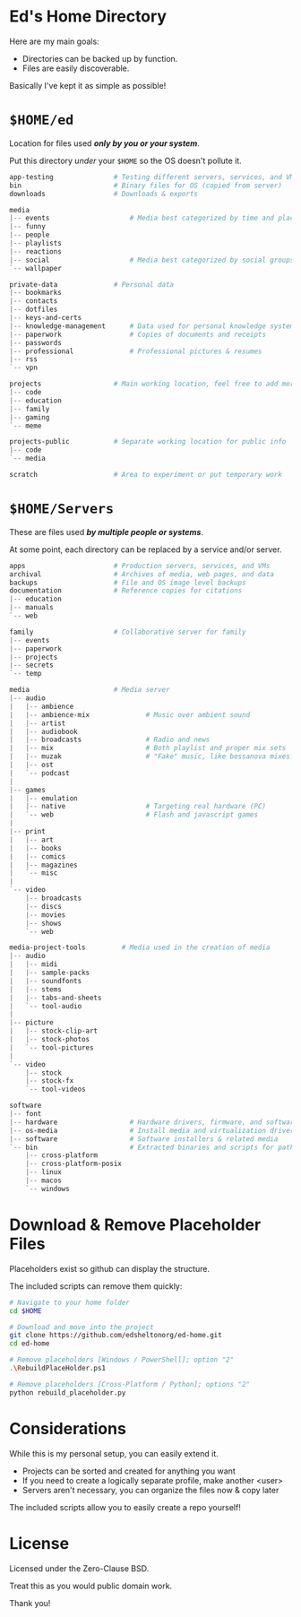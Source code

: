 # Ed's Home Directory

Here are my main goals:

- Directories can be backed up by function.
- Files are easily discoverable.

Basically I've kept it as simple as possible!

# `$HOME/ed`

Location for files used ***only by you or your system***.

Put this directory *under* your `$HOME` so the OS doesn't pollute it.

```powershell
app-testing               # Testing different servers, services, and VMs
bin                       # Binary files for OS (copied from server)
downloads                 # Downloads & exports

media
|-- events                    # Media best categorized by time and place
|-- funny
|-- people
|-- playlists
|-- reactions
|-- social                    # Media best categorized by social groups
`-- wallpaper

private-data              # Personal data
|-- bookmarks
|-- contacts
|-- dotfiles
|-- keys-and-certs
|-- knowledge-management      # Data used for personal knowledge system
|-- paperwork                 # Copies of documents and receipts
|-- passwords
|-- professional              # Professional pictures & resumes
|-- rss
`-- vpn

projects                  # Main working location, feel free to add more
|-- code
|-- education
|-- family
|-- gaming
`-- meme

projects-public           # Separate working location for public info
|-- code
`-- media

scratch                   # Area to experiment or put temporary work
```
# `$HOME/Servers`

These are files used ***by multiple people or systems***.

At some point, each directory can be replaced by a service and/or server.

```powershell
apps                      # Production servers, services, and VMs
archival                  # Archives of media, web pages, and data
backups                   # File and OS image level backups
documentation             # Reference copies for citations
|-- education
|-- manuals
`-- web

family                    # Collaborative server for family
|-- events
|-- paperwork
|-- projects
|-- secrets
`-- temp

media                     # Media server
|-- audio
|   |-- ambience
|   |-- ambience-mix              # Music over ambient sound
|   |-- artist
|   |-- audiobook
|   |-- broadcasts                # Radio and news
|   |-- mix                       # Both playlist and proper mix sets
|   |-- muzak                     # "Fake" music, like bossanova mixes
|   |-- ost
|   `-- podcast
|
|-- games
|   |-- emulation
|   |-- native                    # Targeting real hardware (PC)
|   `-- web                       # Flash and javascript games
|
|-- print
|   |-- art
|   |-- books
|   |-- comics
|   |-- magazines
|   `-- misc
|
`-- video
    |-- broadcasts
    |-- discs
    |-- movies
    |-- shows
    `-- web

media-project-tools         # Media used in the creation of media
|-- audio
|   |-- midi
|   |-- sample-packs
|   |-- soundfonts
|   |-- stems
|   |-- tabs-and-sheets
|   `-- tool-audio
|
|-- picture
|   |-- stock-clip-art
|   |-- stock-photos
|   `-- tool-pictures
|
`-- video
    |-- stock
    |-- stock-fx
    `-- tool-videos

software
|-- font
|-- hardware                  # Hardware drivers, firmware, and software
|-- os-media                  # Install media and virtualization drivers
|-- software                  # Software installers & related media
`-- bin                       # Extracted binaries and scripts for path
    |-- cross-platform
    |-- cross-platform-posix
    |-- linux
    |-- macos
    `-- windows
```

# Download & Remove Placeholder Files

Placeholders exist so github can display the structure.

The included scripts can remove them quickly:

```bash
# Navigate to your home folder
cd $HOME

# Download and move into the project
git clone https://github.com/edsheltonorg/ed-home.git
cd ed-home

# Remove placeholders [Windows / PowerShell]; option "2"
.\RebuildPlaceHolder.ps1

# Remove placeholders [Cross-Platform / Python]; options "2"
python rebuild_placeholder.py
```

# Considerations

While this is my personal setup, you can easily extend it.

- Projects can be sorted and created for anything you want
- If you need to create a logically separate profile, make another \<user>
- Servers aren't necessary, you can organize the files now & copy later

The included scripts allow you to easily create a repo yourself!

# License

Licensed under the Zero-Clause BSD.

Treat this as you would public domain work.

Thank you!
